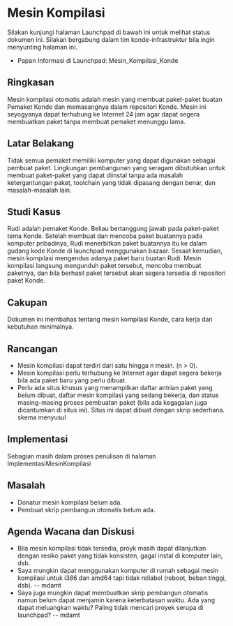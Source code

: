 # Mesin Kompilasi
Silakan kunjungi halaman Launchpad di bawah ini untuk melihat status dokumen ini. Silakan bergabung dalam tim ​konde-infrastruktur bila ingin menyunting halaman ini.

* Papan Informasi di Launchpad: ​Mesin_Kompilasi_Konde

## Ringkasan
Mesin kompilasi otomatis adalah mesin yang membuat paket-paket buatan Pemaket
Konde dan memasangnya dalam repositori Konde. Mesin ini seyogyanya dapat
terhubung ke Internet 24 jam agar dapat segera membuatkan paket tanpa membuat
pemaket menunggu lama.

## Latar Belakang
Tidak semua pemaket memiliki komputer yang dapat digunakan sebagai pembuat
paket. Lingkungan pembangunan yang seragam dibutuhkan untuk membuat paket-paket
yang dapat diinstal tanpa ada masalah ketergantungan paket, toolchain yang
tidak dipasang dengan benar, dan masalah-masalah lain.

## Studi Kasus
Rudi adalah pemaket Konde. Beliau bertanggung jawab pada paket-paket tema
Konde. Setelah membuat dan mencoba paket buatannya pada komputer pribadinya,
Rudi menerbitkan paket buatannya itu ke dalam gudang kode Konde di launchpad
menggunakan bazaar. Sesaat kemudian, mesin kompilasi mengendus adanya paket
baru buatan Rudi. Mesin kompilasi langsung mengunduh paket tersebut, mencoba
membuat paketnya, dan bila berhasil paket tersebut akan segera tersedia di
repositori paket Konde.

## Cakupan
Dokumen ini membahas tentang mesin kompilasi Konde, cara kerja dan kebutuhan
minimalnya.

## Rancangan
- Mesin kompilasi dapat terdiri dari satu hingga n mesin. (n > 0).
- Mesin kompilasi perlu terhubung ke Internet agar dapat segera bekerja bila ada paket baru yang perlu dibuat.
- Perlu ada situs khusus yang menampilkan daftar antrian paket yang belum dibuat,
daftar mesin kompilasi yang sedang bekerja, dan status masing-masing proses
pembuatan paket (bila ada kegagalan juga dicantumkan di situs ini). Situs ini
dapat dibuat dengan skrip sederhana.
skema menyusul

## Implementasi
Sebagian masih dalam proses penulisan di halaman ImplementasiMesinKompilasi

## Masalah
* Donatur mesin kompilasi belum ada.
* Pembuat skrip pembangun otomatis belum ada.

## Agenda Wacana dan Diskusi
* Bila mesin kompilasi tidak tersedia, proyk masih dapat dilanjutkan dengan
  resiko paket yang tidak konsisten, gagal instal di komputer lain, dsb.
* Saya mungkin dapat menggunakan komputer di rumah sebagai mesin kompilasi
  untuk i386 dan amd64 tapi tidak reliabel (reboot, beban tinggi, dsb). -- mdamt
* Saya juga mungkin dapat membuatkan skrip pembangun otomatis namun belum
  dapat menjamin karena keterbatasan waktu. Ada yang dapat meluangkan
  waktu? Paling tidak mencari proyek serupa di launchpad? -- mdamt
